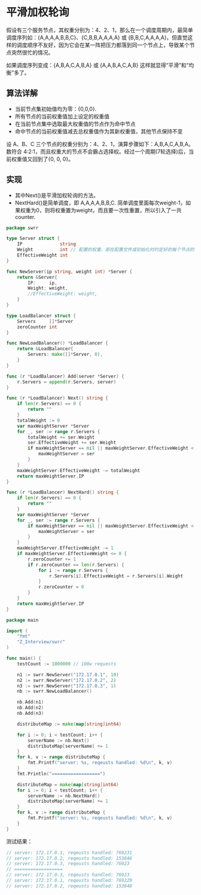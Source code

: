 # 平滑加权轮询

假设有三个服务节点，其权重分别为：4、2、1，那么在一个调度周期内，最简单调度序列如：{A,A,A,A,B,B,C}、{C,B,B,A,A,A,A} 或 {B,B,C,A,A,A,A}，但直觉这样的调度顺序不友好，因为它会在某一阵把压力都落到同一个节点上，导致某个节点突然很忙的情况。

如果调度序列变成：{A,B,A,C,A,B,A} 或 {A,A,B,A,C,A,B} 这样就显得“平滑”和“均衡”多了。

## 算法详解
- 当前节点集初始值均为零：{0,0,0}.
- 所有节点的当前权重值加上设定的权重值
- 在当前节点集中选取最大权重值的节点作为命中节点
- 命中节点的当前权重值减去总权重值作为其新权重值，其他节点保持不变

设 A、B、C 三个节点的权重分别为：4、2、1，演算步骤如下：A,B,A,C,A,B,A。数符合 4:2:1，而且权重大的节点不会霸占选择权。经过一个周期(7轮选择)后，当前权重值又回到了{0, 0, 0}。

## 实现

- 其中Next()是平滑加权轮询的方法。
- NextHard()是简单调度，即 A,A,A,A,B,B,C. 简单调度里面每次weight-1，如果权重为0，则将权重置为weight，而且要一次性重置，所以引入了一共counter.

```go
package swrr

type Server struct {
	IP              string
	Weight          int // 配置的权重，即在配置文件或初始化时约定好的每个节点的权
	EffectiveWeight int
}

func NewServer(ip string, weight int) *Server {
	return &Server{
		IP:     ip,
		Weight: weight,
		//EffectiveWeight: weight,
	}
}

type LoadBalancer struct {
	Servers     []*Server
	zeroCounter int
}

func NewLoadBalancer() *LoadBalancer {
	return &LoadBalancer{
		Servers: make([]*Server, 0),
	}
}

func (r *LoadBalancer) Add(server *Server) {
	r.Servers = append(r.Servers, server)
}

func (r *LoadBalancer) Next() string {
	if len(r.Servers) == 0 {
		return ""
	}
	totalWeight := 0
	var maxWeightServer *Server
	for _, ser := range r.Servers {
		totalWeight += ser.Weight
		ser.EffectiveWeight += ser.Weight
		if maxWeightServer == nil || maxWeightServer.EffectiveWeight < ser.EffectiveWeight {
			maxWeightServer = ser
		}
	}
	maxWeightServer.EffectiveWeight -= totalWeight
	return maxWeightServer.IP
}

func (r *LoadBalancer) NextHard() string {
	if len(r.Servers) == 0 {
		return ""
	}
	var maxWeightServer *Server
	for _, ser := range r.Servers {
		if maxWeightServer == nil || maxWeightServer.EffectiveWeight < ser.EffectiveWeight {
			maxWeightServer = ser
		}
	}
	maxWeightServer.EffectiveWeight -= 1
	if maxWeightServer.EffectiveWeight <= 0 {
		r.zeroCounter += 1
		if r.zeroCounter == len(r.Servers) {
			for i := range r.Servers {
				r.Servers[i].EffectiveWeight = r.Servers[i].Weight
			}
			r.zeroCounter = 0
		}
	}
	return maxWeightServer.IP
}
```

```go
package main

import (
	"fmt"
	"Z_Interview/swrr"
)

func main() {
	testCount := 1000000 // 100w requests

	n1 := swrr.NewServer("172.17.0.1", 10)
	n2 := swrr.NewServer("172.17.0.2", 2)
	n3 := swrr.NewServer("172.17.0.3", 1)
	nb := swrr.NewLoadBalancer()

	nb.Add(n1)
	nb.Add(n2)
	nb.Add(n3)

	distributeMap := make(map[string]int64)

	for i := 0; i < testCount; i++ {
		serverName := nb.Next()
		distributeMap[serverName] += 1
	}
	for k, v := range distributeMap {
		fmt.Printf("server: %s, reqeusts handled: %d\n", k, v)
	}
    fmt.Println("==================")

    distributeMap = make(map[string]int64)
    for i := 0; i < testCount; i++ {
		serverName := nb.NextHard()
		distributeMap[serverName] += 1
	}
	for k, v := range distributeMap {
		fmt.Printf("server: %s, reqeusts handled: %d\n", k, v)
	}
}
```

测试结果：
```go
// server: 172.17.0.1, reqeusts handled: 769231
// server: 172.17.0.2, reqeusts handled: 153846
// server: 172.17.0.3, reqeusts handled: 76923
// ==================
// server: 172.17.0.3, reqeusts handled: 76923
// server: 172.17.0.1, reqeusts handled: 769229
// server: 172.17.0.2, reqeusts handled: 153848
```
